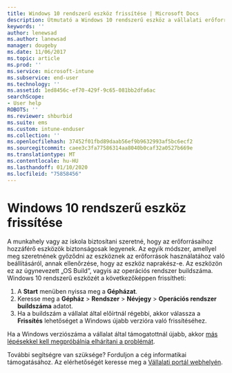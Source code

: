 ```yaml
---
title: Windows 10 rendszerű eszköz frissítése | Microsoft Docs
description: Útmutató a Windows 10 rendszerű eszköz a vállalati erőforrások eléréséhez való frissítéséhez.
keywords: ''
author: lenewsad
ms.author: lanewsad
manager: dougeby
ms.date: 11/06/2017
ms.topic: article
ms.prod: ''
ms.service: microsoft-intune
ms.subservice: end-user
ms.technology: ''
ms.assetid: 1ed8456c-ef70-429f-9c65-081bb2dfa6ac
searchScope:
- User help
ROBOTS: ''
ms.reviewer: shburbid
ms.suite: ems
ms.custom: intune-enduser
ms.collection: ''
ms.openlocfilehash: 37452f01fbd89daab56ef9b9632993af5bc6ecf2
ms.sourcegitcommit: caee3c3fa77586314aa8040b0caf32a0527b669e
ms.translationtype: MT
ms.contentlocale: hu-HU
ms.lasthandoff: 01/10/2020
ms.locfileid: "75858456"
---
```

# <a name="update-your-windows-10-device"></a>Windows 10 rendszerű eszköz frissítése

A munkahely vagy az iskola biztosítani szeretné, hogy az erőforrásaihoz hozzáférő eszközök biztonságosak legyenek. Az egyik módszer, amellyel meg szeretnének győződni az eszköznek az erőforrások használatához való beállításáról, annak ellenőrzése, hogy az eszköz naprakész-e. Az eszközön ez az úgynevezett „OS Build”, vagyis az operációs rendszer buildszáma. Windows 10 rendszerű eszközét a következőképpen frissítheti:

1. A **Start** menüben nyissa meg a **Gépházat**.
2. Keresse meg a **Gépház** > **Rendszer** > **Névjegy** > **Operációs rendszer buildszáma** adatot.
3. Ha a buildszám a vállalat által előírtnál régebbi, akkor válassza a **Frissítés** lehetőséget a Windows újabb verzióra való frissítéséhez.

Ha a Windows verziószáma a vállalat által támogatottnál újabb, akkor [más lépésekkel kell megpróbálnia elhárítani a problémát](your-windows-version-isnt-yet-supported.md).

További segítségre van szüksége? Forduljon a cég informatikai támogatásához. Az elérhetőségét keresse meg a [Vállalati portál webhelyén](https://go.microsoft.com/fwlink/?linkid=2010980).
